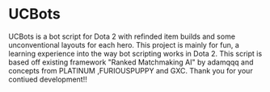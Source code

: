 # UCBots
UCBots is a bot script for Dota 2 with refinded item builds and some unconventional layouts for each hero. This project is mainly for fun, a learning experience into the way bot scripting works in Dota 2. This script is based off existing framework "Ranked Matchmaking AI" by adamqqq and concepts from PLATINUM ,FURIOUSPUPPY and GXC. Thank you for your contiued development!!
